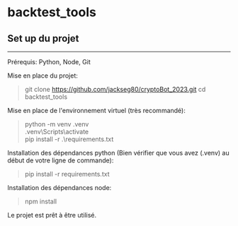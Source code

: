 # backtest_tools

## Set up du projet
----
Prérequis: Python, Node, Git

Mise en place du projet:
>git clone https://github.com/jackseg80/cryptoBot_2023.git
>cd backtest_tools

Mise en place de l'environnement virtuel (très recommandé):
>python -m venv .venv  
>.venv\Scripts\activate  
>pip install -r .\requirements.txt  

Installation des dépendances python (Bien vérifier que vous avez (.venv) au début de votre ligne de commande):
>pip install -r requirements.txt

Installation des dépendances node:
>npm install

Le projet est prêt à être utilisé.
